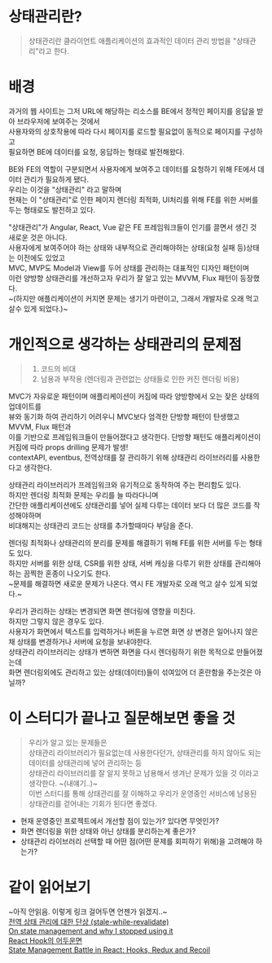 # 상태관리란?
> 상태관리란 클라이언트 애플리케이션의 효과적인 데이터 관리 방법을 "상태관리"라고 한다.

# 배경
과거의 웹 사이트는 그저 URL에 해당하는 리소스를 BE에서 정적인 페이지를 응답을 받아 브라우저에 보여주는 것에서<br/>
사용자와의 상호작용에 따라 다시 페이지를 로드할 필요없이 동적으로 페이지를 구성하고<br/>
필요하면 BE에 데이터를 요청, 응답하는 형태로 발전해왔다.

BE와 FE의 역할이 구분되면서 사용자에게 보여주고 데이터를 요청하기 위해 FE에서 데이터 관리가 필요하게 됐다.<br/> 
우리는 이것을 "상태관리" 라고 말하며<br/> 
현재는 이 "상태관리"로 인한 페이지 렌더링 최적화, UI처리를 위해 FE를 위한 서버를 두는 형태로도 발전하고 있다.

"상태관리"가 Angular, React, Vue 같은 FE 프레임워크들이 인기를 끌면서 생긴 것 새로운 것은 아니다.<br/>
사용자에게 보여주어야 하는 상태와 내부적으로 관리해야하는 상태(요청 실패 등)상태는 이전에도 있었고<br/>
MVC, MVP도 Model과 View를 두어 상태를 관리하는 대표적인 디자인 패턴이며<br/>
이런 양방향 상태관리를 개선하고자 우리가 잘 알고 있는 MVVM, Flux 패턴이 등장했다.<br/>
~(하지만 애플리케이션이 커지면 문제는 생기기 마련이고, 그래서 개발자로 오래 먹고 살수 있게 되었다.)~

# 개인적으로 생각하는 상태관리의 문제점
> 1. 코드의 비대
> 2. 남용과 부작용 (렌더링과 관련없는 상태들로 인한 커진 렌더링 비용)

MVC가 자유로운 패턴이며 애플리케이션이 커짐에 따라 양방향에서 오는 잦은 상태의 업데이트를<br/> 
뷰와 동기화 하여 관리하기 어려우니 MVC보다 엄격한 단방향 패턴이 탄생했고 MVVM, Flux 패턴과<br/> 
이를 기반으로 프레임워크들이 만들어졌다고 생각한다.
단방향 패턴도 애플리케이션이 커짐에 따라 props drilling 문제가 발생!<br/> 
contextAPI, eventbus, 전역상태를 잘 관리하기 위해 상태관리 라이브러리를 사용한다고 생각한다.

상태관리 라이브러리가 프레임워크와 유기적으로 동작하여 주는 편리함도 있다.<br/> 
하지만 렌더링 최적화 문제는 우리를 늘 따라다니며<br/> 
간단한 애플리케이션에도 상태관리를 넣어 실제 다루는 데이터 보다 더 많은 코드를 작성해야하며<br/> 
비대해지는 상태관리 코드는 상태를 추가할때마다 부담을 준다.

렌더링 최적화나 상태관리의 분리를 문제를 해결하기 위해 FE를 위한 서버를 두는 형태도 있다.<br/>
하지만 서버를 위한 상태, CSR를 위한 상태, 서버 캐싱을 다루기 위한 상태를 관리해아하는 끔찍한 혼종이 나오기도 한다.<br/>
~문제를 해결하면 새로운 문제가 나온다. 역시 FE 개발자로 오래 먹고 살수 있게 되었다.~

우리가 관리하는 상태는 변경되면 화면 렌더링에 영향을 미친다.<br/>
하지만 그렇지 않은 경우도 있다.<br/>
사용자가 화면에서 텍스트를 입력하거나 버튼을 누르면 화면 상 변경은 일어나지 않은 채 상태를 변경하거나 서버에 요청을 보내야한다.<br/>
상태관리 라이브러리는 상태가 변하면 화면을 다시 렌더링하기 위한 목적으로 만들어졌는데<br/>
화면 렌더링외에도 관리하고 있는 상태(데이터)들이 섞여있어 더 혼란함을 주는것은 아닐까?

# 이 스터디가 끝나고 질문해보면 좋을 것
> 우리가 알고 있는 문제들은<br/>
상태관리 라이브러리가 필요없는데 사용한다던가, 상태관리를 하지 않아도 되는 데이터를 상태관리에 넣어 관리하는 등<br/>
상태관리 라이브러리를 잘 알지 못하고 남용해서 생겨난 문제가 있을 것 이라고 생각한다. ~(내얘기..)~<br/>
이번 스터디를 통해 상태관리를 잘 이해하고 우리가 운영중인 서비스에 남용된 상태관리를 걷어내는 기회가 된다면 좋겠다.

* 현재 운영중인 프로젝트에서 개선할 점이 있는가? 있다면 무엇인가?
* 화면 렌더링을 위한 상태와 아닌 상태를 분리하는게 좋은가?
* 상태관리 라이브러리 선택할 때 어떤 점(어떤 문제를 회피하기 위해)을 고려해야 하는가? 

# 같이 읽어보기
~아직 안읽음. 이렇게 링크 걸어두면 언젠가 읽겠지..~<br/>
[전역 상태 관리에 대한 단상 (stale-while-revalidate)](https://jbee.io/react/thinking-about-global-state/)<br/>
[On state management and why I stopped using it](https://dev.to/beggars/on-state-management-and-why-i-stopped-using-it-4di)<br/>
[React Hook의 어두운면](https://ui.toast.com/weekly-pick/ko_20200922)<br/>
[State Management Battle in React: Hooks, Redux and Recoil](https://javascript.works-hub.com/learn/state-management-battle-in-react-hooks-redux-and-recoil-9977a)
